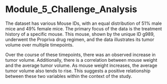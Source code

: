 # Module_5_Challenge_Analysis


The dataset has various Mouse IDs, with an equal distribution of 51% male mice and 49% female mice. The primary focus of the data is the treatment history of a specific mouse. This mouse, shown by the unique ID g989, underwent the Propriva drug regimen, and the data illustrates its tumor volume over multiple timepoints.

Over the course of these timepoints, there was an observed increase in tumor volume. Additionally, there is a correlation between mouse weight and the average tumor volume. As mouse weight increases, the average tumor volume also tends to rise. This suggests a positive relationship between these two variables within the context of the study.
